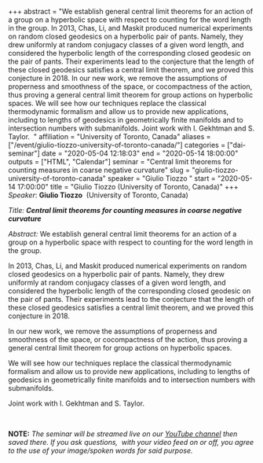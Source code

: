 +++
abstract = "We establish general central limit theorems for an action of a group on a hyperbolic space with respect to counting for the word length in the group. In 2013, Chas, Li, and Maskit produced numerical experiments on random closed geodesics on a hyperbolic pair of pants. Namely, they drew uniformly at random conjugacy classes of a given word length, and considered the hyperbolic length of the corresponding closed geodesic on the pair of pants. Their experiments lead to the conjecture that the length of these closed geodesics satisfies a central limit theorem, and we proved this conjecture in 2018. In our new work, we remove the assumptions of properness and smoothness of the space, or cocompactness of the action, thus proving a general central limit theorem for group actions on hyperbolic spaces. We will see how our techniques replace the classical thermodynamic formalism and allow us to provide new applications, including to lengths of geodesics in geometrically finite manifolds and to intersection numbers with submanifolds. Joint work with I. Gekhtman and S. Taylor.  "
affiliation = "University of Toronto, Canada"
aliases = ["/event/giulio-tiozzo-university-of-toronto-canada/"]
categories = ["dai-seminar"]
date = "2020-05-04 12:18:03"
end = "2020-05-14 18:00:00"
outputs = ["HTML", "Calendar"]
seminar = "Central limit theorems for counting measures in coarse negative curvature"
slug = "giulio-tiozzo-university-of-toronto-canada"
speaker = "Giulio Tiozzo "
start = "2020-05-14 17:00:00"
title = "Giulio Tiozzo (University of Toronto, Canada)"
+++
*Speaker*: **Giulio Tiozzo**  (University of Toronto, Canada)

*Title: **Central limit theorems for counting measures in coarse
negative curvature***

*Abstract:* We establish general central limit theorems for an action of
a group on a hyperbolic space with respect to counting for the word
length in the group.

In 2013, Chas, Li, and Maskit produced numerical experiments on random
closed geodesics on a hyperbolic pair of pants. Namely, they drew
uniformly at random conjugacy classes of a given word length, and
considered the hyperbolic length of the corresponding closed geodesic on
the pair of pants. Their experiments lead to the conjecture that the
length of these closed geodesics satisfies a central limit theorem, and
we proved this conjecture in 2018.

In our new work, we remove the assumptions of properness and smoothness
of the space, or cocompactness of the action, thus proving a general
central limit theorem for group actions on hyperbolic spaces.

We will see how our techniques replace the classical thermodynamic
formalism and allow us to provide new applications, including to lengths
of geodesics in geometrically finite manifolds and to intersection
numbers with submanifolds.

Joint work with I. Gekhtman and S. Taylor.

 

**NOTE:** *The seminar will be streamed live on our [YouTube
channel](https://www.youtube.com/channel/UCyNNg155G3iLS7l-qZjboyg) then
saved there. If you ask questions,  with your video feed on or off, you
agree to the use of your image/spoken words for said purpose.*
